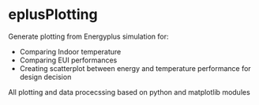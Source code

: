 # eplusPlotting
Generate plotting from Energyplus simulation for:
- Comparing Indoor temperature
- Comparing EUI performances
- Creating scatterplot between energy and temperature performance for design decision

All plotting and data procecssing based on python and matplotlib modules
